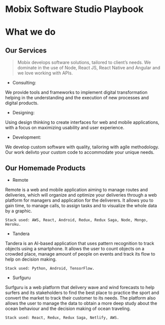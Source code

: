 # Mobix Software Studio Playbook

# What we do

## Our Services

> Mobix develops software solutions, tailored to client’s needs.  We dominate in the use of Node, React JS, React Native and Angular and we love working with APIs.

* Consulting: 

We provide tools and frameworks to implement digital transformation helping in the understanding and the execution of new processes and digital products.

* Designing: 

Using design thinking to create interfaces for web and mobile applications, with a focus on maximizing usability and user experience.

* Development: 

We develop custom software with quality, tailoring with agile methodology. Our work delivto your custom code to accommodate your unique needs.

## Our Homemade Products

* Remote

Remote is a web and mobile application aiming to manage routes and deliveries, which will organize and optimize your deliveries through a web platform for managers and application for the deliverers. It allows you to gain time, to manage calls, to assign tasks and to visualize the whole data by a graphic.

`Stack used: AWS, React, Android, Redux, Redux Saga, Node, Mongo, Heroku.`

* Tandera

Tandera is an AI-based application that uses pattern recognition to track objects using a smartphone. It allows the user to count objects on a crowded place, manage amount of people on events and track its flow to help on decision making.

`Stack used: Python, Android, TensorFlow.`

* Surfguru

Surfguru is a web platform that delivery wave and wind forecasts to help surfers and its stakeholders to find the best place to practice the sport and convert the market to track their customer to its needs. The platform also allows the user to manage the data to obtain a more deep study about the ocean behaviour and the decision making of ocean traveling.

`Stack used: React, Redux, Redux Saga, Netlify, AWS.`
